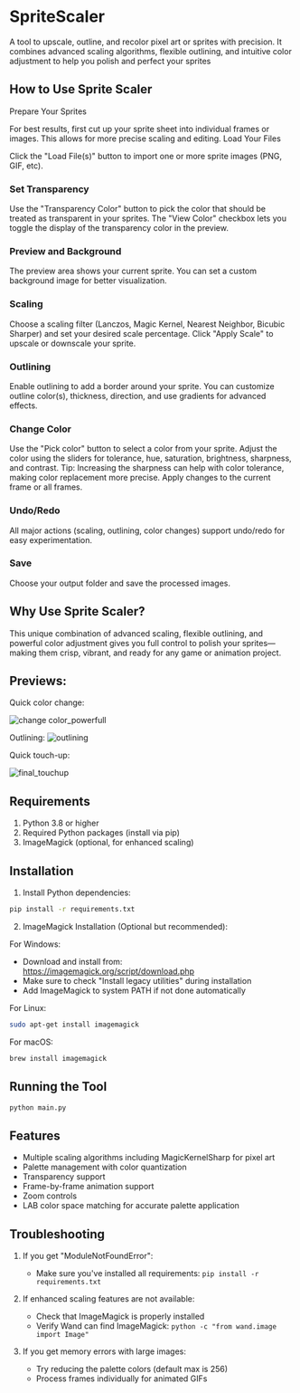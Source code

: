 # SpriteScaler
A tool to upscale, outline, and recolor pixel art or sprites with precision. It combines advanced scaling algorithms, flexible outlining, and intuitive color adjustment to help you polish and perfect your sprites 

## How to Use Sprite Scaler
Prepare Your Sprites

For best results, first cut up your sprite sheet into individual frames or images. This allows for more precise scaling and editing.
Load Your Files

Click the "Load File(s)" button to import one or more sprite images (PNG, GIF, etc).

### Set Transparency
Use the "Transparency Color" button to pick the color that should be treated as transparent in your sprites.
The "View Color" checkbox lets you toggle the display of the transparency color in the preview.

### Preview and Background
The preview area shows your current sprite. You can set a custom background image for better visualization.

### Scaling
Choose a scaling filter (Lanczos, Magic Kernel, Nearest Neighbor, Bicubic Sharper) and set your desired scale percentage.
Click "Apply Scale" to upscale or downscale your sprite.

### Outlining
Enable outlining to add a border around your sprite. You can customize outline color(s), thickness, direction, and use gradients for advanced effects.

### Change Color
Use the "Pick color" button to select a color from your sprite.
Adjust the color using the sliders for tolerance, hue, saturation, brightness, sharpness, and contrast.
Tip: Increasing the sharpness can help with color tolerance, making color replacement more precise.
Apply changes to the current frame or all frames.

### Undo/Redo
All major actions (scaling, outlining, color changes) support undo/redo for easy experimentation.

### Save
Choose your output folder and save the processed images.


## Why Use Sprite Scaler?
This unique combination of advanced scaling, flexible outlining, and powerful color adjustment gives you full control to polish your sprites—making them crisp, vibrant, and ready for any game or animation project.

## Previews:

Quick color change:

![change color_powerfull](https://github.com/user-attachments/assets/ae1c041a-2fd9-43c5-b311-d807a38b56cb)


Outlining:
![outlining](https://github.com/user-attachments/assets/b66cbc5e-26ad-436d-b4b8-f45bc9607af8)

Quick touch-up:

![final_touchup](https://github.com/user-attachments/assets/453e47c2-0f4d-42f4-8eab-9e0569889cc0)


## Requirements

1. Python 3.8 or higher
2. Required Python packages (install via pip)
3. ImageMagick (optional, for enhanced scaling)

## Installation

1. Install Python dependencies:
```bash
pip install -r requirements.txt
```

2. ImageMagick Installation (Optional but recommended):

For Windows:
- Download and install from: https://imagemagick.org/script/download.php
- Make sure to check "Install legacy utilities" during installation
- Add ImageMagick to system PATH if not done automatically

For Linux:
```bash
sudo apt-get install imagemagick
```

For macOS:
```bash
brew install imagemagick
```

## Running the Tool

```bash
python main.py
```

## Features

- Multiple scaling algorithms including MagicKernelSharp for pixel art
- Palette management with color quantization
- Transparency support
- Frame-by-frame animation support
- Zoom controls
- LAB color space matching for accurate palette application

## Troubleshooting

1. If you get "ModuleNotFoundError":
   - Make sure you've installed all requirements: `pip install -r requirements.txt`

2. If enhanced scaling features are not available:
   - Check that ImageMagick is properly installed
   - Verify Wand can find ImageMagick: `python -c "from wand.image import Image"`

3. If you get memory errors with large images:
   - Try reducing the palette colors (default max is 256)
   - Process frames individually for animated GIFs 
